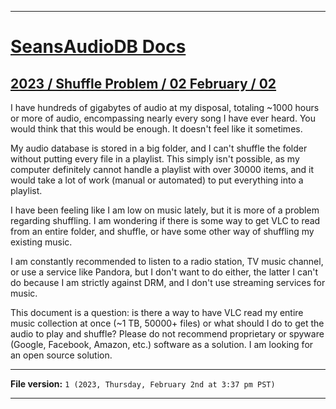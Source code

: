 
***

# [SeansAudioDB Docs](/Docs/)

## [2023 / Shuffle Problem / 02 February / 02](/Docs/2023/Shuffle-Problem/02_February/02/)

I have hundreds of gigabytes of audio at my disposal, totaling ~1000 hours or more of audio, encompassing nearly every song I have ever heard. You would think that this would be enough. It doesn't feel like it sometimes.

My audio database is stored in a big folder, and I can't shuffle the folder without putting every file in a playlist. This simply isn't possible, as my computer definitely cannot handle a playlist with over 30000 items, and it would take a lot of work (manual or automated) to put everything into a playlist.

I have been feeling like I am low on music lately, but it is more of a problem regarding shuffling. I am wondering if there is some way to get VLC to read from an entire folder, and shuffle, or have some other way of shuffling my existing music.

I am constantly recommended to listen to a radio station, TV music channel, or use a service like Pandora, but I don't want to do either, the latter I can't do because I am strictly against DRM, and I don't use streaming services for music.

This document is a question: is there a way to have VLC read my entire music collection at once (~1 TB, 50000+ files) or what should I do to get the audio to play and shuffle? Please do not recommend proprietary or spyware (Google, Facebook, Amazon, etc.) software as a solution. I am looking for an open source solution.

***

**File version:** `1 (2023, Thursday, February 2nd at 3:37 pm PST)`

***
